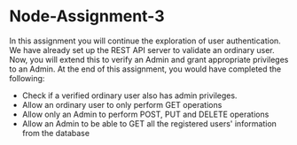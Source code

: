 # Node-Assignment-3

In this assignment you will continue the exploration of user authentication. We have already set up the REST API server to validate an ordinary user. Now, you will extend this to verify an Admin and grant appropriate privileges to an Admin. At the end of this assignment, you would have completed the following:

<ul>
    <li>Check if a verified ordinary user also has admin privileges.</li>
    <li>Allow an ordinary user to only perform GET operations</li>
    <li>Allow only an Admin to perform POST, PUT and DELETE operations</li>
    <li>Allow an Admin to be able to GET all the registered users' information from the database</li>
<ul>